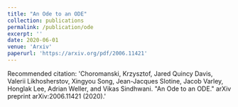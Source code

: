 ```yaml
---
title: "An Ode to an ODE"
collection: publications
permalink: /publication/ode
excerpt: ''
date: 2020-06-01
venue: 'Arxiv'
paperurl: 'https://arxiv.org/pdf/2006.11421'
---
```


Recommended citation: 'Choromanski, Krzysztof, Jared Quincy Davis, Valerii Likhosherstov, Xingyou Song, Jean-Jacques Slotine, Jacob Varley, Honglak Lee, Adrian Weller, and Vikas Sindhwani. "An Ode to an ODE." arXiv preprint arXiv:2006.11421 (2020).'
